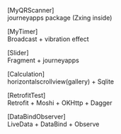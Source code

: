 [MyQRScanner]  
journeyapps package (Zxing inside)

[MyTimer]  
Broadcast + vibration effect

[Slider]  
Fragment + journeyapps

[Calculation]  
horizontalscrollview(gallery) + Sqlite

[RetrofitTest]  
Retrofit + Moshi + OKHttp + Dagger

[DataBindObserver]  
LiveData + DataBind + Observe
